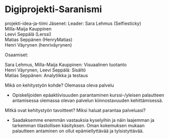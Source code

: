 # Digiprojekti-Saranismi
projekti-idea-ja-tiimi
Jäsenet:
Leader: Sara Lehmus (Selfiesticky)<br>
Milla-Maija Kauppinen<br>
Leevi Seppälä (Lerssi)<br>
Matias Seppänen (HenryMatias) <br>
Henri Väyrynen (henriväyrynen) <br>

Osaamiset:

Sara Lehmus, Milla-Maija Kauppinen: Visuaalinen tuotanto<br>
Henri Väyrynen, Leevi Seppälä: Sisältö<br>
Matias Seppänen: Analytiikka ja testaus


Mikä on kehitystyön kohde? Olemassa oleva palvelu

-	Opiskelijoiden epäaktiivisuuden parantaminen kurssi-/yleisen palautteen antamisessa olemassa olevan palvelun kiinnostavuuden kehittämisessä. 

Mitkä ovat kehitystyön tavoitteet? Miksi haluat parantaa palveluasi?

-	Saadaksemme enemmän vastauksia kyselyihin ja näin laajemman ja tarkemman tilastollisen käsityksen. Oman kokemuksen mukaan palautteen antaminen on ollut epämiellyttävää ja tylsistyttävää. 
